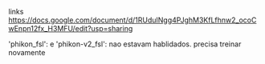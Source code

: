 links
https://docs.google.com/document/d/1RUduINgg4PJghM3KfLfhnw2_ocoCwEnpn12fx_H3MFU/edit?usp=sharing


'phikon_fsl': e 'phikon-v2_fsl': nao estavam hablidados. precisa treinar novamente 